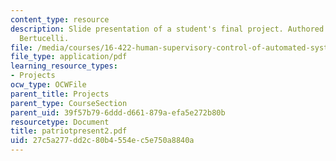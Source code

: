 ```yaml
---
content_type: resource
description: Slide presentation of a student's final project. Authored by Luca F.
  Bertucelli.
file: /media/courses/16-422-human-supervisory-control-of-automated-systems-spring-2004/27c5a277dd2c80b4554ec5e750a8840a_patriotpresent2.pdf
file_type: application/pdf
learning_resource_types:
- Projects
ocw_type: OCWFile
parent_title: Projects
parent_type: CourseSection
parent_uid: 39f57b79-6ddd-d661-879a-efa5e272b80b
resourcetype: Document
title: patriotpresent2.pdf
uid: 27c5a277-dd2c-80b4-554e-c5e750a8840a
---
```

